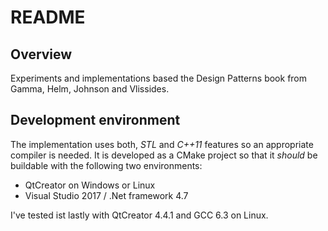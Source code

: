 # README #

##  Overview ##
Experiments and implementations based the Design Patterns book from 
Gamma, Helm, Johnson and Vlissides.

## Development environment ##
The implementation uses both, *STL* and *C++11* features so an 
appropriate compiler is needed. It is developed as a CMake project so 
that it *should* be buildable with the following two environments:
- QtCreator on Windows or Linux
- Visual Studio 2017 / .Net framework 4.7

I've tested ist lastly with QtCreator 4.4.1 and GCC 6.3 on Linux.
